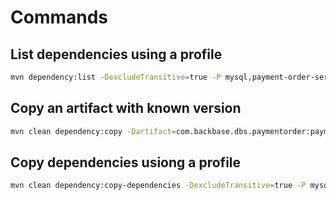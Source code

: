# Commands

## List dependencies using a profile
~~~bash
mvn dependency:list -DexcludeTransitive=true -P mysql,payment-order-service
~~~

## Copy an artifact with known version
~~~bash
mvn clean dependency:copy -Dartifact=com.backbase.dbs.paymentorder:payment-order-service:1.3.161.11:jar:classes
~~~

## Copy dependencies usiong a profile
~~~bash
mvn clean dependency:copy-dependencies -DexcludeTransitive=true -P mysql,payment-order-service
~~~
